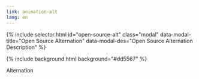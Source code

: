 ```yaml
---
link: animation-alt
lang: en
---
```


{% include selector.html
  id="open-source-alt"
  class="modal"
  data-modal-title="Open Source Alternation"
  data-modal-des="Open Source Alternation Description" %}

{% include background.html background="#dd5567" %}

Alternation
